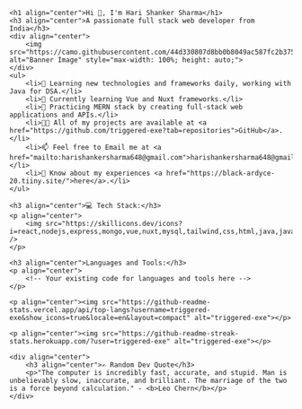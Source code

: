<body>

    <h1 align="center">Hi 👋, I'm Hari Shanker Sharma</h1>
    <h3 align="center">A passionate full stack web developer from India</h3>
    <div align="center">
        <img src="https://camo.githubusercontent.com/44d330807d8bb0b8049ac587fc2b3750efb43fb2e05c265038f2cf07070c3eb3/68747470733a2f2f7777772e63617265657267756964652e636f6d2f6361726565722f77702d636f6e74656e742f75706c6f6164732f323032312f30362f322d34362e676966" alt="Banner Image" style="max-width: 100%; height: auto;">
    </div>
    <ul>
        <li>🌱 Learning new technologies and frameworks daily, working with Java for DSA.</li>
        <li>🔭 Currently learning Vue and Nuxt frameworks.</li>
        <li>🫠 Practicing MERN stack by creating full-stack web applications and APIs.</li>
        <li>👨‍💻 All of my projects are available at <a href="https://github.com/triggered-exe?tab=repositories">GitHub</a>.</li>
        <li>📫 Feel free to Email me at <a href="mailto:harishankersharma648@gmail.com">harishankersharma648@gmail.com</a>.</li>
        <li>📄 Know about my experiences <a href="https://black-ardyce-20.tiiny.site/">here</a>.</li>
    </ul>

    <h3 align="center">💻 Tech Stack:</h3>
    <p align="center">
        <img src="https://skillicons.dev/icons?i=react,nodejs,express,mongo,vue,nuxt,mysql,tailwind,css,html,java,javascript,python,solidity,frebase,supabase,postman,vscode" />
    </p>

    <h3 align="center">Languages and Tools:</h3>
    <p align="center">
        <!-- Your existing code for languages and tools here -->
    </p>

    <p align="center"><img src="https://github-readme-stats.vercel.app/api/top-langs?username=triggered-exe&show_icons=true&locale=en&layout=compact" alt="triggered-exe"></p>

    <p align="center"><img src="https://github-readme-streak-stats.herokuapp.com/?user=triggered-exe" alt="triggered-exe"></p>

    <div align="center">
        <h3 align="center">✍️ Random Dev Quote</h3>
        <p>"The computer is incredibly fast, accurate, and stupid. Man is unbelievably slow, inaccurate, and brilliant. The marriage of the two is a force beyond calculation." - <b>Leo Chern</b></p>
    </div>
</body>
